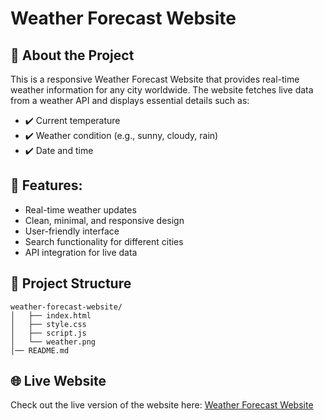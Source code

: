# Weather Forecast Website

## 🌟 About the Project
This is a responsive Weather Forecast Website that provides real-time weather information for any city worldwide. The website fetches live data from a weather API and displays essential details such as:
- ✔️ Current temperature
- ✔️ Weather condition (e.g., sunny, cloudy, rain)
- ✔️ Date and time

## 🔧 Features:
- Real-time weather updates
- Clean, minimal, and responsive design
- User-friendly interface
- Search functionality for different cities
- API integration for live data
  
## 📂 Project Structure
```
weather-forecast-website/
│   ├── index.html        
│   ├── style.css          
│   ├── script.js          
│   └── weather.png       
│── README.md
```
## 🌐 Live Website
Check out the live version of the website here: [Weather Forecast Website]( https://aniket6125.github.io/Weather-Forecast-Website/)

